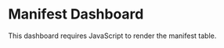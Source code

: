 # Manifest Dashboard

<div id="manifest-dashboard" data-manifest="/echo_manifest.json"></div>

<script>
(function () {
  const container = document.getElementById('manifest-dashboard');
  if (!container) {
    return;
  }
  const manifestUrl = container.getAttribute('data-manifest') || '/echo_manifest.json';
  function renderError(message) {
    container.innerHTML = `<div class="admonition warning"><p class="admonition-title">Manifest</p><p>${message}</p></div>`;
  }
  fetch(manifestUrl)
    .then((response) => {
      if (!response.ok) {
        throw new Error(`Unable to load manifest: ${response.status}`);
      }
      return response.json();
    })
    .then((data) => {
      const engines = Array.isArray(data.engines) ? data.engines : [];
      const rows = engines
        .map((engine) => {
          const tests = (engine.tests || []).join('<br>') || '—';
          return `<tr><td>${engine.name}</td><td>${engine.status}</td><td>${engine.path}</td><td>${tests}</td></tr>`;
        })
        .join('');
      const states = data.states || {};
      container.innerHTML = `
        <table>
          <thead>
            <tr><th>Engine</th><th>Status</th><th>Path</th><th>Tests</th></tr>
          </thead>
          <tbody>${rows}</tbody>
        </table>
        <p><strong>Cycle:</strong> ${states.cycle ?? 'n/a'} | <strong>Resonance:</strong> ${states.resonance ?? 'n/a'} | <strong>Amplification:</strong> ${states.amplification ?? 'n/a'}</p>
      `;
    })
    .catch((error) => {
      renderError(error.message);
    });
})();
</script>

<noscript>
This dashboard requires JavaScript to render the manifest table.
</noscript>
